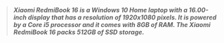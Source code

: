 >***Xiaomi RedmiBook 16 is a Windows 10 Home laptop with a 16.00-inch display that has a resolution of 1920x1080 pixels. It is powered by a Core i5 processor and it comes with 8GB of RAM. The Xiaomi RedmiBook 16 packs 512GB of SSD storage.***